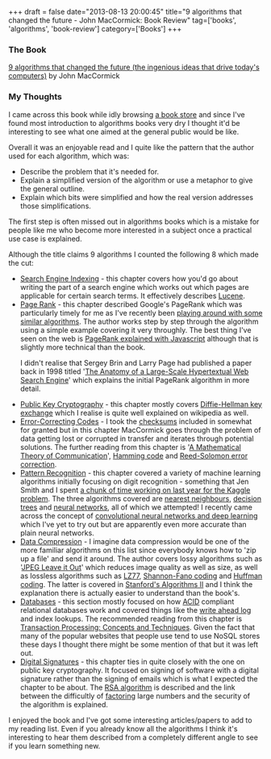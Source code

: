 +++
draft = false
date="2013-08-13 20:00:45"
title="9 algorithms that changed the future - John MacCormick: Book Review"
tag=['books', 'algorithms', 'book-review']
category=['Books']
+++

<h3>The Book</h3>

<p><a href="http://www.amazon.co.uk/Nine-Algorithms-That-Changed-Future/dp/0691158193/ref=sr_1_1?ie=UTF8&qid=1376332180&sr=8-1&keywords=9+algorithms+that+changed+the+future">9 algorithms that changed the future (the ingenious ideas that drive today's computers)</a> by John MacCormick</p>


<h3>My Thoughts</h3>

<p>I came across this book while idly browsing <a href="http://www.foyles.co.uk/">a book store</a> and since I've found most introduction to algorithms books very dry I thought it'd be interesting to see what one aimed at the general public would be like.</p>


<p>Overall it was an enjoyable read and I quite like the pattern that the author used for each algorithm, which was:</p>


<ul>
<li>Describe the problem that it's needed for.</li>
<li>Explain a simplified version of the algorithm or use a metaphor to give the general outline.</li>
<li>Explain which bits were simplified and how the real version addresses those simplifications.</li>
</ul>

<p>The first step is often missed out in algorithms books which is a mistake for people like me who become  more interested in a subject once a practical use case is explained.</p>


<p>Although the title claims 9 algorithms I counted the following 8 which made the cut:</p>


<ul>
<li><a href="http://en.wikipedia.org/wiki/Search_engine_indexing">Search Engine Indexing</a> - this chapter covers how you'd go about writing the part of a search engine which works out which pages are applicable for certain search terms. It effectively describes <a href="http://lucene.apache.org/core/">Lucene</a>.</li>
<li><a href="http://en.wikipedia.org/wiki/PageRank">Page Rank</a> - this chapter described Google's PageRank which was particularly timely for me as I've recently been <a href="http://www.markhneedham.com/blog/2013/08/05/javajblas-calculating-eigenvector-centrality-of-an-adjacency-matrix/">playing around with some similar algorithms</a>. The author works step by step through the algorithm using a simple example covering it very throughly. The best thing I've seen on the web is <a href="http://williamcotton.com/pagerank-explained-with-javascript">PageRank explained with Javascript</a> although that is slightly more technical than the book.

I didn't realise that Sergey Brin and Larry Page had published a paper back in 1998 titled '<a href="http://infolab.stanford.edu/~backrub/google.html">The Anatomy of a Large-Scale Hypertextual Web Search Engine</a>' which explains the initial PageRank algorithm in more detail.</li>
<li><a href="http://en.wikipedia.org/wiki/Public-key_cryptography">Public Key Cryptography</a> - this chapter mostly covers <a href="http://en.wikipedia.org/wiki/Diffie%E2%80%93Hellman_key_exchange">Diffie-Hellman key exchange</a> which I realise is quite well explained on wikipedia as well.</li>
<li><a href="http://en.wikipedia.org/wiki/Error_detection_and_correction">Error-Correcting Codes</a> - I took the <a href="http://en.wikipedia.org/wiki/Checksum">checksums</a> included in somewhat for granted but in this chapter MacCormick goes through the problem of data getting lost or corrupted in transfer and iterates through potential solutions. The further reading from this chapter is '<a href="http://cm.bell-labs.com/cm/ms/what/shannonday/shannon1948.pdf">A Mathematical Theory of Communication</a>', <a href="http://en.wikipedia.org/wiki/Hamming_code">Hamming code</a> and <a href="http://en.wikipedia.org/wiki/Reed%E2%80%93Solomon_error_correction">Reed-Solomon error correction</a>.</li>
<li><a href="http://en.wikipedia.org/wiki/Pattern_recognition">Pattern Recognition</a> - this chapter covered a variety of machine learning algorithms initially focusing on digit recognition - something that Jen Smith and I spent <a href="http://www.markhneedham.com/blog/tag/kaggle/">a chunk of time working on last year for the Kaggle problem</a>. The three algorithms covered are <a href="http://en.wikipedia.org/wiki/K-nearest_neighbors_algorithm">nearest neighbours</a>, <a href="http://en.wikipedia.org/wiki/Decision_tree">decision trees</a> and <a href="http://en.wikipedia.org/wiki/Artificial_neural_network">neural networks</a>, all of which we attempted! I recently came across the concept of <a href="http://deeplearning.net/tutorial/lenet.html">convolutional neural networks and deep learning</a> which I've yet to try out but are apparently even more accurate than plain neural networks.</li>
<li><a href="http://en.wikipedia.org/wiki/Data_compression">Data Compression</a> - I imagine data compression would be one of the more familiar algorithms on this list since everybody knows how to 'zip up a file' and send it around. The author covers lossy algorithms such as '<a href="http://bitdepth.thomasrutter.com/2010/02/02/how-jpeg-and-mpeg-picture-compression-algorithms-work/">JPEG Leave it Out</a>' which reduces image quality as well as size, as well as lossless algorithms such as <a href="http://en.wikipedia.org/wiki/LZ77_and_LZ78">LZ77</a>, <a href="http://en.wikipedia.org/wiki/Shannon%E2%80%93Fano_coding">Shannon-Fano coding</a> and  <a href="http://en.wikipedia.org/wiki/Huffman_coding">Huffman coding</a>. The latter is covered in <a href="https://class.coursera.org/algo2-2012-001/lecture/preview">Stanford's Algorithms II</a> and I think the explanation there is actually easier to understand than the book's.</li>
<li><a href="http://en.wikipedia.org/wiki/Database">Databases</a> - this section mostly focused on how <a href="http://en.wikipedia.org/wiki/ACID">ACID</a> compliant relational databases work and covered things like the <a href="http://en.wikipedia.org/wiki/Write-ahead_logging">write ahead log</a> and index lookups. The recommended reading from this chapter is <a href="http://www.amazon.co.uk/Transaction-Processing-Concepts-Techniques-Management/dp/1558601902/ref=sr_1_1?ie=UTF8&qid=1376421544&sr=8-1&keywords=transaction+processing+jim">Transaction Processing: Concepts and Techniques</a>. Given the fact that many of the popular websites that people use tend to use NoSQL stores these days I thought there might be some mention of that but it was left out.</li>
<li><a href="http://en.wikipedia.org/wiki/Digital_signature">Digital Signatures</a> - this chapter ties in quite closely with the one on public key cryptography. It focused on signing of software with a digital signature rather than the signing of emails which is what I expected the chapter to be about. The <a href="http://en.wikipedia.org/wiki/RSA_(algorithm)">RSA algorithm</a> is described and the link between the difficultly of <a href="http://en.wikipedia.org/wiki/Factorization">factoring</a> large numbers and the security of the algorithm is explained.</li>
</ul>

<p>I enjoyed the book and I've got some interesting articles/papers to add to my reading list. Even if you already know all the algorithms I think it's interesting to hear them described from a completely different angle to see if you learn something new.</p>
